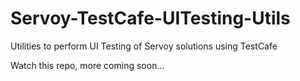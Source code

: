 # Servoy-TestCafe-UITesting-Utils
Utilities to perform UI Testing of Servoy solutions using TestCafe

Watch this repo, more coming soon...
